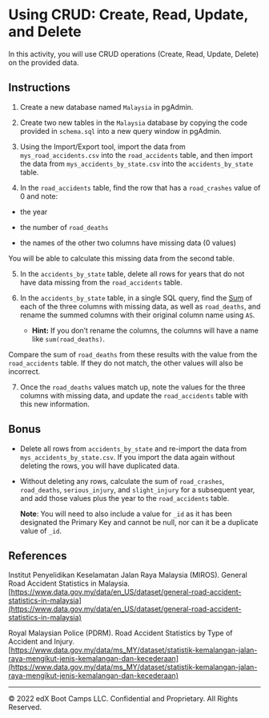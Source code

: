 # Using CRUD: Create, Read, Update, and Delete

In this activity, you will use CRUD operations (Create, Read, Update, Delete) on the provided data.

## Instructions

1. Create a new database named `Malaysia` in pgAdmin.

2. Create two new tables in the `Malaysia` database by copying the code provided in `schema.sql` into a new query window in pgAdmin.

3. Using the Import/Export tool, import the data from `mys_road_accidents.csv` into the `road_accidents` table, and then import the data from `mys_accidents_by_state.csv` into the `accidents_by_state` table.

4. In the `road_accidents` table, find the row that has a `road_crashes` value of 0 and note:

  * the year

  * the number of `road_deaths`

  * the names of the other two columns have missing data (0 values)

You will be able to calculate this missing data from the second table.

5. In the `accidents_by_state` table, delete all rows for years that do not have data missing from the `road_accidents` table.

6. In the `accidents_by_state` table, in a single SQL query, find the [Sum](https://www.w3schools.com/sql/sql_count_avg_sum.asp) of each of the three columns with missing data, as well as `road_deaths`, and rename the summed columns with their original column name using `AS`.

    * **Hint:** If you don’t rename the columns, the columns will have a name like `sum(road_deaths)`.

Compare the sum of `road_deaths` from these results with the value from the `road_accidents` table. If they do not match, the other values will also be incorrect.

7. Once the `road_deaths` values match up, note the values for the three columns with missing data, and update the `road_accidents` table with this new information.

## Bonus

* Delete all rows from `accidents_by_state` and re-import the data from `mys_accidents_by_state.csv`. If you import the data again without deleting the rows, you will have duplicated data.

* Without deleting any rows, calculate the sum of `road_crashes`, `road_deaths`, `serious_injury`, and `slight_injury` for a subsequent year, and add those values plus the year to the `road_accidents` table.

    **Note**: You will need to also include a value for `_id` as it has been designated the Primary Key and cannot be null, nor can it be a duplicate value of `_id`.

## References

Institut Penyelidikan Keselamatan Jalan Raya Malaysia (MIROS). General Road Accident Statistics in Malaysia. [https://www.data.gov.my/data/en_US/dataset/general-road-accident-statistics-in-malaysia](https://www.data.gov.my/data/en_US/dataset/general-road-accident-statistics-in-malaysia)

Royal Malaysian Police (PDRM). Road Accident Statistics by Type of Accident and Injury. [https://www.data.gov.my/data/ms_MY/dataset/statistik-kemalangan-jalan-raya-mengikut-jenis-kemalangan-dan-kecederaan](https://www.data.gov.my/data/ms_MY/dataset/statistik-kemalangan-jalan-raya-mengikut-jenis-kemalangan-dan-kecederaan)

---

© 2022 edX Boot Camps LLC. Confidential and Proprietary. All Rights Reserved.
